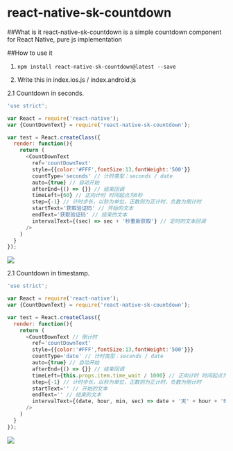 # react-native-sk-countdown

##What is it
react-native-sk-countdown is a simple countdown component for React Native, pure js implementation

##How to use it

1. `npm install react-native-sk-countdown@latest --save`

2. Write this in index.ios.js / index.android.js

2.1 Countdown in seconds.

```javascript
'use strict';

var React = require('react-native');
var {CountDownText} = require('react-native-sk-countdown');

var test = React.createClass({
  render: function(){
    return (
      <CountDownText
        ref='countDownText'
        style={{color:'#FFF',fontSize:13,fontWeight:'500'}}
        countType='seconds' // 计时类型：seconds / date
        auto={true} // 自动开始
        afterEnd={() => {}} // 结束回调
        timeLeft={60} // 正向计时 时间起点为0秒
        step={-1} // 计时步长，以秒为单位，正数则为正计时，负数为倒计时
        startText='获取验证码' // 开始的文本
        endText='获取验证码' // 结束的文本
        intervalText={(sec) => sec + '秒重新获取'} // 定时的文本回调
      />
    )
  }
});

```
![](https://raw.githubusercontent.com/shigebeyond/react-native-sk-countdown/master/demo1.gif)

2.1 Countdown in timestamp.

```javascript
'use strict';

var React = require('react-native');
var {CountDownText} = require('react-native-sk-countdown');

var test = React.createClass({
  render: function(){
    return (
      <CountDownText // 倒计时
        ref='countDownText'
        style={{color:'#FFF',fontSize:13,fontWeight:'500'}}}
        countType='date' // 计时类型：seconds / date
        auto={true} // 自动开始
        afterEnd={() => {}} // 结束回调
        timeLeft={this.props.item.time_wait / 1000} // 正向计时 时间起点为0秒
        step={-1} // 计时步长，以秒为单位，正数则为正计时，负数为倒计时
        startText='' // 开始的文本
        endText='' // 结束的文本
        intervalText={(date, hour, min, sec) => date + '天' + hour + '时' + min + '分' + sec} // 定时的文本回调
      />
    )
  }
});

```
![](https://raw.githubusercontent.com/shigebeyond/react-native-sk-countdown/master/demo2.gif)
